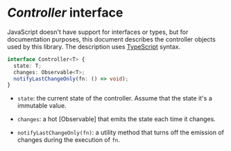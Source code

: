 # _Controller_ interface

JavaScript doesn't have support for interfaces or types, but for documentation
purposes, this document describes the controller objects used by this library.
The description uses [TypeScript] syntax.

```typescript
interface Controller<T> {
  state: T;
  changes: Observable<T>;
  notifyLastChangeOnly(fn: () => void);
}
```

- `state`: the current state of the controller. Assume that the state it's a
  immutable value.

- `changes`: a hot [Observable] that emits the state each time it changes.

- `notifyLastChangeOnly(fn)`: a utility method that turns off the emission of
  changes during the execution of `fn`.

[TypeScript]: https://www.typescriptlang.org/
